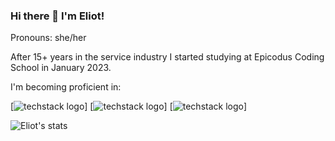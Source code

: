 ### Hi there 👋 I'm Eliot! 
Pronouns: she/her

After 15+ years in the service industry I started studying at Epicodus Coding School in January 2023.

I'm becoming proficient in:


[![techstack logo](https://readme-components.vercel.app/api?component=logo&logo=react&fill=8F9540)]
[![techstack logo](https://readme-components.vercel.app/api?component=logo&logo=CSharp&fill=8F9540)]
[![techstack logo](https://readme-components.vercel.app/api?component=logo&logo=JavaScript&fill=8F9540)]

![Eliot's stats](https://github-readme-stats.vercel.app/api?username=elgrons&show_icons=true&theme=gruvbox)


<!--

Here are some ideas to get you started:

- 🔭 I’m currently working on ...
- 🌱 I’m currently learning ...
- 👯 I’m looking to collaborate on ...
- 🤔 I’m looking for help with ...
- 💬 Ask me about ...
- 📫 How to reach me: ...
- 😄 Pronouns: ...
- ⚡ Fun fact: ...
-->
